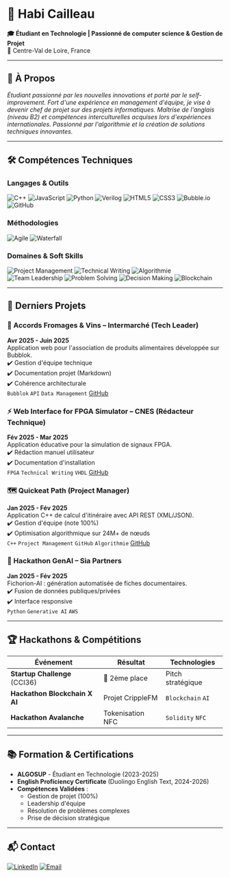 # 👋 Habi Cailleau 
**🎓 Étudiant en Technologie | Passionné de computer science & Gestion de Projet**  
📍 Centre-Val de Loire, France  

---

## 🚀 À Propos
*Étudiant passionné par les nouvelles innovations et porté par le self-improvement. Fort d'une expérience en management d'équipe, je vise à devenir chef de projet sur des projets informatiques. Maîtrise de l'anglais (niveau B2) et compétences interculturelles acquises lors d'expériences internationales. Passionné par l'algorithmie et la création de solutions techniques innovantes.*

---

## 🛠️ Compétences Techniques
### Langages & Outils
![C++](https://img.shields.io/badge/C++-00599C?logo=c%2B%2B&logoColor=white)
![JavaScript](https://img.shields.io/badge/JavaScript-F7DF1E?logo=javascript&logoColor=black)
![Python](https://img.shields.io/badge/Python-3776AB?logo=python&logoColor=white)
![Verilog](https://img.shields.io/badge/Verilog-000000?logo=verilog)
![HTML5](https://img.shields.io/badge/HTML5-E34F26?logo=html5&logoColor=white)
![CSS3](https://img.shields.io/badge/CSS3-1572B6?logo=css3)
![Bubble.io](https://img.shields.io/badge/Bubble.io-000000?logo=bubble)
![GitHub](https://img.shields.io/badge/GitHub-181717?logo=github)

### Méthodologies
![Agile](https://img.shields.io/badge/Agile-0096D6?logo=agile)
![Waterfall](https://img.shields.io/badge/Waterfall-0052CC)

### Domaines & Soft Skills
![Project Management](https://img.shields.io/badge/Project_Management-FF6B6B)
![Technical Writing](https://img.shields.io/badge/Technical_Writing-4ECDC4)
![Algorithmie](https://img.shields.io/badge/Algorithmie-009688)
![Team Leadership](https://img.shields.io/badge/Team_Leadership-FF9800)
![Problem Solving](https://img.shields.io/badge/Problem_Solving-4CAF50)
![Decision Making](https://img.shields.io/badge/Decision_Making-9C27B0)
![Blockchain](https://img.shields.io/badge/Blockchain-121D33)


---

## 🌟 Derniers Projets

### 🧀 Accords Fromages & Vins – Intermarché (Tech Leader)
**Avr 2025 - Juin 2025**  
Application web pour l'association de produits alimentaires développée sur Bubblok.  
✔️ Gestion d'équipe technique  
✔️ Documentation projet (Markdown)  
✔️ Cohérence architecturale  
`Bubblok` `API` `Data Management` [GitHub](https://github.com/algosup/2024-2025-project-5-bubble-intermarche-team-6)

### ⚡ Web Interface for FPGA Simulator – CNES (Rédacteur Technique)
**Fév 2025 - Mar 2025**  
Application éducative pour la simulation de signaux FPGA.  
✔️ Rédaction manuel utilisateur  
✔️ Documentation d'installation  
`FPGA` `Technical Writing` `VHDL` [GitHub](https://github.com/algosup2024-2025-project-4-web-fgas-team-5)

### 🗺️ Quickeat Path (Project Manager)
**Jan 2025 - Fév 2025**  
Application C++ de calcul d'itinéraire avec API REST (XML/JSON).  
✔️ Gestion d'équipe (note 100%)  
✔️ Optimisation algorithmique sur 24M+ de nœuds  
`C++` `Project Management` `GitHub` `Algorithmie` [GitHub](https://github.com/algosup/2024-2025-project-3-quickeat-path-team-5)

### 🤖 Hackathon GenAI – Sia Partners
**Jan 2025 - Fév 2025**  
Fichorion-AI : génération automatisée de fiches documentaires.  
✔️ Fusion de données publiques/privées  
✔️ Interface responsive  
`Python` `Generative AI` `AWS` 

---

## 🏆 Hackathons & Compétitions
| Événement | Résultat | Technologies |
|----------|----------|--------------|
| **Startup Challenge** (CCI36) | 🥈 2ème place | Pitch stratégique |
| **Hackathon Blockchain X AI** | Projet CrippleFM | `Blockchain` `AI` |
| **Hackathon Avalanche** | Tokenisation NFC | `Solidity` `NFC` |

---

## 📚 Formation & Certifications
- **ALGOSUP** - Étudiant en Technologie (2023-2025)
- **English Proficiency Certificate** (Duolingo English Text, 2024-2026)
- **Compétences Validées** : 
  - Gestion de projet (100%)
  - Leadership d'équipe
  - Résolution de problèmes complexes
  - Prise de décision stratégique

---

## 📬 Contact
[![LinkedIn](https://img.shields.io/badge/LinkedIn-0A66C2?logo=linkedin)](https://www.linkedin.com/in/habi-cailleau-3b72b5293)
[![Email](https://img.shields.io/badge/Email-0078D4?logo=gmail)](mailto:habixx67@email.com)
